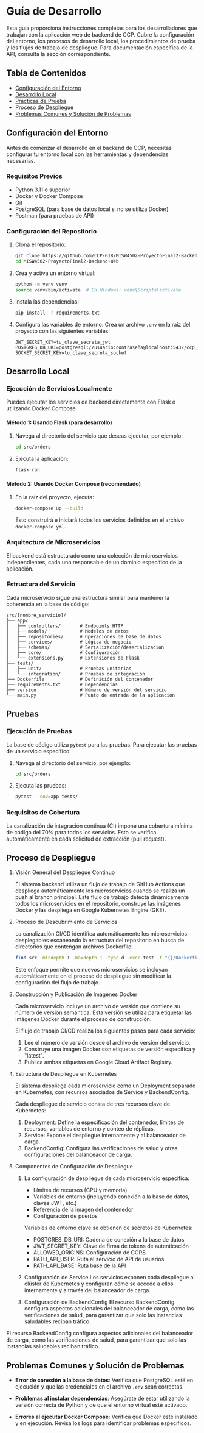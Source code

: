 # Guía de Desarrollo

Esta guía proporciona instrucciones completas para los desarrolladores que trabajan con la aplicación web de backend de CCP. Cubre la configuración del entorno, los procesos de desarrollo local, los procedimientos de prueba y los flujos de trabajo de despliegue. Para documentación específica de la API, consulta la sección correspondiente.

## Tabla de Contenidos

- [Configuración del Entorno](#configuración-del-entorno)
- [Desarrollo Local](#desarrollo-local)
- [Prácticas de Prueba](#prácticas-de-prueba)
- [Proceso de Despliegue](#proceso-de-despliegue)
- [Problemas Comunes y Solución de Problemas](#problemas-comunes-y-solución-de-problemas)

## Configuración del Entorno

Antes de comenzar el desarrollo en el backend de CCP, necesitas configurar tu entorno local con las herramientas y dependencias necesarias.

### Requisitos Previos

- Python 3.11 o superior
- Docker y Docker Compose
- Git
- PostgreSQL (para base de datos local si no se utiliza Docker)
- Postman (para pruebas de API)

### Configuración del Repositorio

1. Clona el repositorio:

   ```bash
   git clone https://github.com/CCP-G18/MISW4502-ProyectoFinal2-Backend-Web.git
   cd MISW4502-ProyectoFinal2-Backend-Web
   ```

2. Crea y activa un entorno virtual:

   ```bash
   python -m venv venv
   source venv/bin/activate  # En Windows: venv\Scripts\activate
   ```

3. Instala las dependencias:

   ```bash
   pip install -r requirements.txt
   ```

4. Configura las variables de entorno: Crea un archivo `.env` en la raíz del proyecto con las siguientes variables:

   ```env
   JWT_SECRET_KEY=tu_clave_secreta_jwt
   POSTGRES_DB_URI=postgresql://usuario:contraseña@localhost:5432/ccp_db
   SOCKET_SECRET_KEY=tu_clave_secreta_socket
   ```

## Desarrollo Local

### Ejecución de Servicios Localmente

Puedes ejecutar los servicios de backend directamente con Flask o utilizando Docker Compose.

#### Método 1: Usando Flask (para desarrollo)

1. Navega al directorio del servicio que deseas ejecutar, por ejemplo:

   ```bash
   cd src/orders
   ```

2. Ejecuta la aplicación:

   ```bash
   flask run
   ```

#### Método 2: Usando Docker Compose (recomendado)

1. En la raíz del proyecto, ejecuta:

   ```bash
   docker-compose up --build
   ```

   Esto construirá e iniciará todos los servicios definidos en el archivo `docker-compose.yml`.

### Arquitectura de Microservicios

El backend está estructurado como una colección de microservicios independientes, cada uno responsable de un dominio específico de la aplicación.

### Estructura del Servicio

Cada microservicio sigue una estructura similar para mantener la coherencia en la base de código:

```
src/[nombre_servicio]/
├── app/
│   ├── controllers/       # Endpoints HTTP
│   ├── models/            # Modelos de datos
│   ├── repositories/      # Operaciones de base de datos
│   ├── services/          # Lógica de negocio
│   ├── schemas/           # Serialización/deserialización
│   ├── core/              # Configuración
│   └── extensions.py      # Extensiones de Flask
├── tests/
│   ├── unit/              # Pruebas unitarias
│   └── integration/       # Pruebas de integración
├── Dockerfile             # Definición del contenedor
├── requirements.txt       # Dependencias
├── version                # Número de versión del servicio
└── main.py                # Punto de entrada de la aplicación
```

## Pruebas

### Ejecución de Pruebas

La base de código utiliza `pytest` para las pruebas. Para ejecutar las pruebas de un servicio específico:

1. Navega al directorio del servicio, por ejemplo:

   ```bash
   cd src/orders
   ```

2. Ejecuta las pruebas:

   ```bash
   pytest --cov=app tests/
   ```

### Requisitos de Cobertura

La canalización de integración continua (CI) impone una cobertura mínima de código del 70% para todos los servicios. Esto se verifica automáticamente en cada solicitud de extracción (pull request).

## Proceso de Despliegue

1. Visión General del Despliegue Continuo

   El sistema backend utiliza un flujo de trabajo de GitHub Actions que despliega automáticamente los microservicios cuando se realiza un push al branch principal. Este flujo de trabajo detecta dinámicamente todos los microservicios en el repositorio, construye las imágenes Docker y las despliega en Google Kubernetes Engine (GKE).

2. Proceso de Descubrimiento de Servicios

   La canalización CI/CD identifica automáticamente los microservicios desplegables escaneando la estructura del repositorio en busca de directorios que contengan archivos Dockerfile:

   ```bash
   find src -mindepth 1 -maxdepth 1 -type d -exec test -f "{}/Dockerfile" \; -print
   ```
   Este enfoque permite que nuevos microservicios se incluyan automáticamente en el proceso de despliegue sin modificar la configuración del flujo de trabajo.

3. Construcción y Publicación de Imágenes Docker

   Cada microservicio incluye un archivo de versión que contiene su número de versión semántica. Esta versión se utiliza para etiquetar las imágenes Docker durante el proceso de construcción.

   El flujo de trabajo CI/CD realiza los siguientes pasos para cada servicio:

   1. Lee el número de versión desde el archivo de versión del servicio.
   2. Construye una imagen Docker con etiquetas de versión específica y "latest".
   3. Publica ambas etiquetas en Google Cloud Artifact Registry.

4. Estructura de Despliegue en Kubernetes

   El sistema despliega cada microservicio como un Deployment separado en Kubernetes, con recursos asociados de Service y BackendConfig.

   Cada despliegue de servicio consta de tres recursos clave de Kubernetes:

   1. Deployment: Define la especificación del contenedor, límites de recursos, variables de entorno y conteo de réplicas.
   2. Service: Expone el despliegue internamente y al balanceador de carga.
   3. BackendConfig: Configura las verificaciones de salud y otras configuraciones del balanceador de carga.

5. Componentes de Configuración de Despliegue
   1. La configuración de despliegue de cada microservicio especifica:
      - Límites de recursos (CPU y memoria)
      - Variables de entorno (incluyendo conexión a la base de datos, claves JWT, etc.)
      - Referencia de la imagen del contenedor
      - Configuración de puertos

      Variables de entorno clave se obtienen de secretos de Kubernetes:

      - POSTGRES_DB_URI: Cadena de conexión a la base de datos
      - JWT_SECRET_KEY: Clave de firma de tokens de autenticación
      - ALLOWED_ORIGINS: Configuración de CORS
      - PATH_API_USER: Ruta al servicio de API de usuarios
      - PATH_API_BASE: Ruta base de la API

   2. Configuración de Service
      Los servicios exponen cada despliegue al clúster de Kubernetes y configuran cómo se accede a ellos internamente y a través del balanceador de carga.
   3. Configuración de BackendConfig
      El recurso BackendConfig configura aspectos adicionales del balanceador de carga, como las verificaciones de salud, para garantizar que solo las instancias saludables reciban tráfico.


El recurso BackendConfig configura aspectos adicionales del balanceador de carga, como las verificaciones de salud, para garantizar que solo las instancias saludables reciban tráfico.

## Problemas Comunes y Solución de Problemas

- **Error de conexión a la base de datos**: Verifica que PostgreSQL esté en ejecución y que las credenciales en el archivo `.env` sean correctas.

- **Problemas al instalar dependencias**: Asegúrate de estar utilizando la versión correcta de Python y de que el entorno virtual esté activado.

- **Errores al ejecutar Docker Compose**: Verifica que Docker esté instalado y en ejecución. Revisa los logs para identificar problemas específicos.